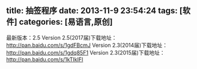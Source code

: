 title: 抽签程序
date: 2013-11-9 23:54:24
tags: [软件]
categories: [易语言,原创]
---
最新版本：2.5
Version 2.5(2017届)下载地址：http://pan.baidu.com/s/1gdFBcmJ
Version 2.3(2014届)下载地址：http://pan.baidu.com/s/1gdq85F1
Version 2.3(2015届)下载地址：http://pan.baidu.com/s/1kTIkIFl

